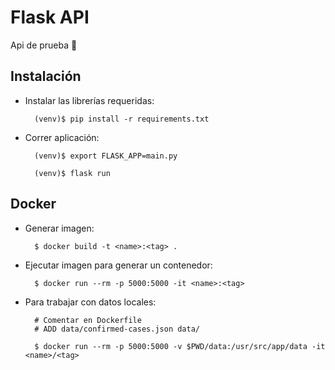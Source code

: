 # Flask API

Api de prueba :rocket:

## Instalación

- Instalar las librerías requeridas:

        (venv)$ pip install -r requirements.txt

- Correr aplicación:

        (venv)$ export FLASK_APP=main.py

        (venv)$ flask run

## Docker

- Generar imagen:

        $ docker build -t <name>:<tag> .

- Ejecutar imagen para generar un contenedor:

        $ docker run --rm -p 5000:5000 -it <name>:<tag>
	
- Para trabajar con datos locales:
        
        # Comentar en Dockerfile
        # ADD data/confirmed-cases.json data/

        $ docker run --rm -p 5000:5000 -v $PWD/data:/usr/src/app/data -it <name>/<tag>
